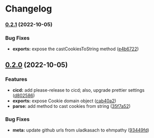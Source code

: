 # Changelog

### [0.2.1](https://www.github.com/ehmpathy/simple-cookie-client/compare/v0.2.0...v0.2.1) (2022-10-05)


### Bug Fixes

* **exports:** expose the castCookiesToString method ([e4b6722](https://www.github.com/ehmpathy/simple-cookie-client/commit/e4b6722921b68f5252d9086ff51dea1b94c71b81))

## [0.2.0](https://www.github.com/ehmpathy/simple-cookie-client/compare/v0.1.2...v0.2.0) (2022-10-05)


### Features

* **cicd:** add please-release to cicd; also, upgrade prettier settings ([d802586](https://www.github.com/ehmpathy/simple-cookie-client/commit/d802586ffc47f17761bf0cc87a682c241520e27c))
* **exports:** expose Cookie domain object ([cab40a2](https://www.github.com/ehmpathy/simple-cookie-client/commit/cab40a21299e29180b6924dca69b5d4f970cd830))
* **parse:** add method to cast cookies from string ([35f7a52](https://www.github.com/ehmpathy/simple-cookie-client/commit/35f7a528b9ae27b97db996a2350cd12e80776854))


### Bug Fixes

* **meta:** update github urls from uladkasach to ehmpathy ([93449fd](https://www.github.com/ehmpathy/simple-cookie-client/commit/93449fd32e7a45dcc7d645b2a7438542da6940ea))
